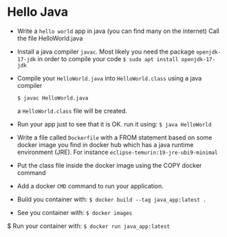 # Hello Java

* Write a `hello world` app in java
    (you can find many on the internet)
    Call the file HelloWorld.java

* Install a java compiler `javac`.
    Most likely you need the package `openjdk-17-jdk` in order to compile your code
    `$ sudo apt install openjdk-17-jdk`

* Compile your `HelloWorld.java` into `HelloWorld.class`
    using a java compiler

    `$ javac HelloWorld.java`

    a `HelloWorld.class` file will be created.

* Run your app just to see that it is OK.
    run it using:
    `$ java HelloWorld`

* Write a file called `Dockerfile` with a FROM statement based
    on some docker image you find in docker hub which has a java
    runtime environment (JRE). For instance `eclipse-temurin:19-jre-ubi9-minimal`

* Put the class file inside the docker image using the COPY docker command

* Add a docker `CMD` command to run your application.

* Build you container with:
    `$ docker build --tag java_app:latest .`

* See you container with:
    `$ docker images`

$ Run your container with:
    `$ docker run java_app:latest`
